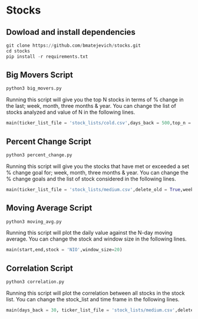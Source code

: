 # Stocks

## Dowload and install dependencies
```python
git clone https://github.com/bmatejevich/stocks.git
cd stocks
pip install -r requirements.txt
```


## Big Movers Script
```python
python3 big_movers.py
```
Running this script will give you the top N stocks in terms of % change in the last; week, month, three months & year.
You can change the list of stocks analyzed and value of N in the following lines.
```python
main(ticker_list_file = 'stock_lists/cold.csv',days_back = 500,top_n = 4,delete_old = True)
```


## Percent Change Script
```python
python3 percent_change.py
```
Running this script will give you the stocks that have met or exceeded a set % change goal for; week, month, three months & year.
You can change the % change goals and the list of stock considered in the following lines.
```python
main(ticker_list_file = 'stock_lists/medium.csv',delete_old = True,week_win_percent = 15,month_win_percent = 70,three_month_win_percent = 120,year_win_percent = 500)
```

## Moving Average Script
```python
python3 moving_avg.py
```
Running this script will plot the daily value against the N-day moving average.
You can change the stock and window size in the following lines.
```python
main(start,end,stock = 'NIO',window_size=20)
```


## Correlation Script
```python
python3 correlation.py
```
Running this script will plot the correlation between all stocks in the stock list.
You can change the stock_list and time frame in the following lines.
```python
main(days_back = 30, ticker_list_file = 'stock_lists/medium.csv',delete_old = True)
```


